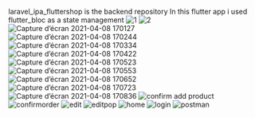 laravel_ipa_fluttershop is the backend repository
In this flutter app i used flutter_bloc as a state management 
![1](https://user-images.githubusercontent.com/14231362/132726731-442c2cfe-93e8-4f8a-b8a0-50aaa8187f67.jpg)
![2](https://user-images.githubusercontent.com/14231362/132726747-ae1910c6-36a0-4226-8735-1d68a9cfa60f.jpg)
![Capture d’écran 2021-04-08 170127](https://user-images.githubusercontent.com/14231362/132726750-3dd84b06-4c11-493d-b0e6-98fa9f1f1c10.jpg)
![Capture d’écran 2021-04-08 170244](https://user-images.githubusercontent.com/14231362/132726753-90d9b6e0-f887-47df-b3d6-e3632b870f2b.jpg)
![Capture d’écran 2021-04-08 170334](https://user-images.githubusercontent.com/14231362/132726757-d1552e0a-53aa-4ec6-985d-6d9ad2f13e28.jpg)
![Capture d’écran 2021-04-08 170422](https://user-images.githubusercontent.com/14231362/132726767-568bc3ac-13cf-4746-bcc3-c1368b60ded9.jpg)
![Capture d’écran 2021-04-08 170523](https://user-images.githubusercontent.com/14231362/132726771-5540e41f-5bd1-4a00-a9c7-643e9d2ec371.jpg)
![Capture d’écran 2021-04-08 170553](https://user-images.githubusercontent.com/14231362/132726776-60f738be-e743-4b6a-9571-47c14c2811d5.jpg)
![Capture d’écran 2021-04-08 170652](https://user-images.githubusercontent.com/14231362/132726781-c2d45612-7cf5-40dc-916f-52f016e019c3.jpg)
![Capture d’écran 2021-04-08 170723](https://user-images.githubusercontent.com/14231362/132726783-ad367b46-562f-4a95-92fa-8a0720f67ff0.jpg)
![Capture d’écran 2021-04-08 170836](https://user-images.githubusercontent.com/14231362/132726785-d5c118fa-7c80-47ae-b8c6-8ef3722efb0c.jpg)
![confirm add product](https://user-images.githubusercontent.com/14231362/132726798-6eb18f16-b4f7-4b52-a214-e672fed36416.jpg)
![confirmorder](https://user-images.githubusercontent.com/14231362/132726802-0e3972cb-2af9-477b-a35e-029341fe77cb.jpg)
![edit](https://user-images.githubusercontent.com/14231362/132726805-6c681e79-50d4-40a4-9356-cfdec856cf77.jpg)
![editpop](https://user-images.githubusercontent.com/14231362/132726808-01d2d0c9-cffa-45ba-aeee-6d7ba88f37cd.jpg)
![home](https://user-images.githubusercontent.com/14231362/132726814-ced6c182-eaa8-473d-88bf-3cad3be49d2a.jpg)
![login](https://user-images.githubusercontent.com/14231362/132726817-076e6ade-cc16-4a9e-9e43-4f2084aef38d.jpg)
![postman](https://user-images.githubusercontent.com/14231362/132726821-baec6572-523b-4bb0-8a54-9def4b16f1d9.jpg)
